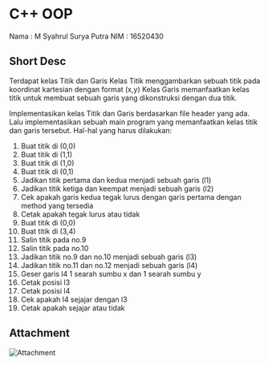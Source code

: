 # C++ OOP
Nama : M Syahrul Surya Putra
NIM : 16520430

## Short Desc
Terdapat kelas Titik dan Garis
Kelas Titik menggambarkan sebuah titik pada koordinat kartesian dengan format (x,y)
Kelas Garis memanfaatkan kelas titik untuk membuat sebuah garis yang dikonstruksi dengan dua titik.

Implementasikan kelas Titik dan Garis berdasarkan file header yang ada.
Lalu implementasikan sebuah main program yang memanfaatkan kelas titik dan garis tersebut.
Hal-hal yang harus dilakukan:
1. Buat titik di (0,0)
2. Buat titik di (1,1)
3. Buat titik di (1,0)
4. Buat titik di (0,1)
5. Jadikan titik pertama dan kedua menjadi sebuah garis (l1)
6. Jadikan titik ketiga dan keempat menjadi sebuah garis (l2)
7. Cek apakah garis kedua tegak lurus dengan garis pertama dengan method yang tersedia
8. Cetak apakah tegak lurus atau tidak
9. Buat titik di (0,0)
10. Buat titik di (3,4)
11. Salin titik pada no.9
12. Salin titik pada no.10
13. Jadikan titik no.9 dan no.10 menjadi sebuah garis (l3)
14. Jadikan titik no.11 dan no.12 menjadi sebuah garis (l4)
15. Geser garis l4 1 searah sumbu x dan 1 searah sumbu y
16. Cetak posisi l3
17. Cetak posisi l4
18. Cek apakah l4 sejajar dengan l3
19. Cetak apakah sejajar atau tidak

## Attachment
![Attachment](https://github.com/msyahrulsp/Tugas-Magang-Programming-DaHo-1/blob/trim/2_C%2B%2B%20OOP/attach.png)
